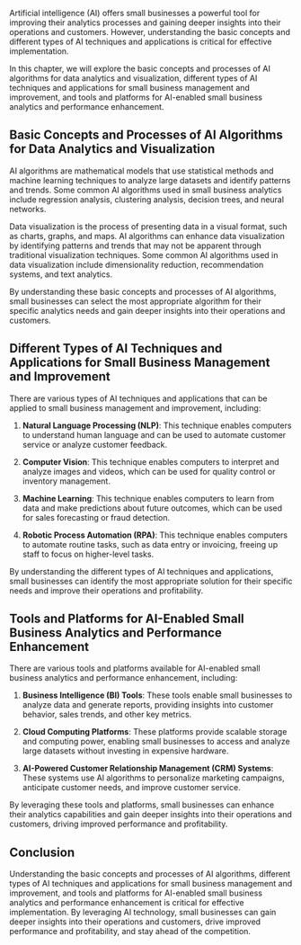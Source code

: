 

Artificial intelligence (AI) offers small businesses a powerful tool for improving their analytics processes and gaining deeper insights into their operations and customers. However, understanding the basic concepts and different types of AI techniques and applications is critical for effective implementation.

In this chapter, we will explore the basic concepts and processes of AI algorithms for data analytics and visualization, different types of AI techniques and applications for small business management and improvement, and tools and platforms for AI-enabled small business analytics and performance enhancement.

Basic Concepts and Processes of AI Algorithms for Data Analytics and Visualization
----------------------------------------------------------------------------------

AI algorithms are mathematical models that use statistical methods and machine learning techniques to analyze large datasets and identify patterns and trends. Some common AI algorithms used in small business analytics include regression analysis, clustering analysis, decision trees, and neural networks.

Data visualization is the process of presenting data in a visual format, such as charts, graphs, and maps. AI algorithms can enhance data visualization by identifying patterns and trends that may not be apparent through traditional visualization techniques. Some common AI algorithms used in data visualization include dimensionality reduction, recommendation systems, and text analytics.

By understanding these basic concepts and processes of AI algorithms, small businesses can select the most appropriate algorithm for their specific analytics needs and gain deeper insights into their operations and customers.

Different Types of AI Techniques and Applications for Small Business Management and Improvement
-----------------------------------------------------------------------------------------------

There are various types of AI techniques and applications that can be applied to small business management and improvement, including:

1. **Natural Language Processing (NLP)**: This technique enables computers to understand human language and can be used to automate customer service or analyze customer feedback.

2. **Computer Vision**: This technique enables computers to interpret and analyze images and videos, which can be used for quality control or inventory management.

3. **Machine Learning**: This technique enables computers to learn from data and make predictions about future outcomes, which can be used for sales forecasting or fraud detection.

4. **Robotic Process Automation (RPA)**: This technique enables computers to automate routine tasks, such as data entry or invoicing, freeing up staff to focus on higher-level tasks.

By understanding the different types of AI techniques and applications, small businesses can identify the most appropriate solution for their specific needs and improve their operations and profitability.

Tools and Platforms for AI-Enabled Small Business Analytics and Performance Enhancement
---------------------------------------------------------------------------------------

There are various tools and platforms available for AI-enabled small business analytics and performance enhancement, including:

1. **Business Intelligence (BI) Tools**: These tools enable small businesses to analyze data and generate reports, providing insights into customer behavior, sales trends, and other key metrics.

2. **Cloud Computing Platforms**: These platforms provide scalable storage and computing power, enabling small businesses to access and analyze large datasets without investing in expensive hardware.

3. **AI-Powered Customer Relationship Management (CRM) Systems**: These systems use AI algorithms to personalize marketing campaigns, anticipate customer needs, and improve customer service.

By leveraging these tools and platforms, small businesses can enhance their analytics capabilities and gain deeper insights into their operations and customers, driving improved performance and profitability.

Conclusion
----------

Understanding the basic concepts and processes of AI algorithms, different types of AI techniques and applications for small business management and improvement, and tools and platforms for AI-enabled small business analytics and performance enhancement is critical for effective implementation. By leveraging AI technology, small businesses can gain deeper insights into their operations and customers, drive improved performance and profitability, and stay ahead of the competition.

